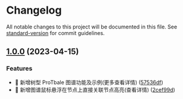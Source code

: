 # Changelog

All notable changes to this project will be documented in this file. See [standard-version](https://github.com/conventional-changelog/standard-version) for commit guidelines.

## [1.0.0](https://github.com/HalseySpicy/Geeker-Admin/compare/v0.0.7...v1.0.0) (2023-04-15)

### Features

- 🚀 新增树型 ProTbale 图谱功能及示例(更多查看详情) ([57536df](https://gitee.com/haimashale/geeker-admin-js/tree/00c0d76ed2c6008cf0a7f5b4ba75e69c565c64c3))
- 🚀 新增图谱鼠标悬浮在节点上直接关联节点高亮(查看详情) ([2cef99d](https://gitee.com/haimashale/geeker-admin-js/commit/2cef99d3862ffd7503fab1cdc40feb1d41e80321))
